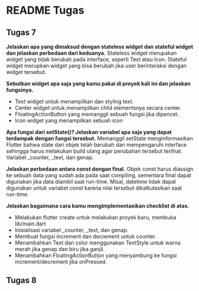 # README Tugas

## Tugas 7

**Jelaskan apa yang dimaksud dengan stateless widget dan stateful widget dan jelaskan perbedaan dari keduanya.**
Stateless widget merupakan widget yang tidak berubah pada interface, seperti Text atau Icon. Stateful widget merupkan widget yang bisa berubah jika user berinteraksi dengan widget tersebut.

**Sebutkan widget apa saja yang kamu pakai di proyek kali ini dan jelaskan fungsinya.**
- Text widget untuk menampilkan dan styling text.
- Center widget untuk menampilkan child elementsnya secara center.
- FloatingActionButton yang memanggil sebuah fungsi jika dipencet.
- Icon widget yang menampilkan sebuah icon

**Apa fungsi dari setState()? Jelaskan variabel apa saja yang dapat terdampak dengan fungsi tersebut.**
Memanggil setState menginformasikan Flutter bahwa state dari objek telah berubah dan mempengaruhi interface sehingga harus melakukan build ulang agar perubahan tersebut terlihat. Variabel _counter, _text, dan genap.

**Jelaskan perbedaan antara const dengan final.**
Objek const harus diassign ke sebuah data yang sudah ada pada saat compiling, sementara final dapat digunakan jika data diambil saat run-time. Misal, datetime tidak dapat digunakan untuk variabel const karena nilai tersebut dikalkulasikan saat run-time.

**Jelaskan bagaimana cara kamu mengimplementasikan checklist di atas.**
- Melakukan flutter create untuk melakukan proyek baru, membuka lib/main.dart
- Inisialisasi variabel _counter, _text, dan genap.
- Membuat fungsi increment dan decrement untuk counter.
- Menambahkan Text dan color menggunakan TextStyle untuk warna merah jika genap dan biru jika ganjil.
- Menambahkan FloatingActionButton yang menyambung ke fungsi increment/decrement jika onPressed.

## Tugas 8
